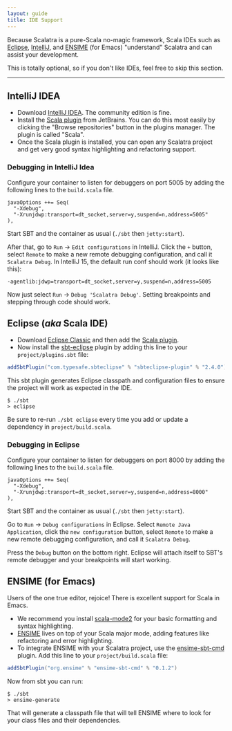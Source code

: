 ```yaml
---
layout: guide
title: IDE Support
---
```


Because Scalatra is a pure-Scala no-magic framework, Scala IDEs such as
[Eclipse](http://scala-ide.org/),
[IntelliJ](http://confluence.jetbrains.net/display/SCA/Scala+Plugin+for+IntelliJ+IDEA),
and [ENSIME](https://github.com/aemoncannon/ensime) (for Emacs)
"understand" Scalatra and can assist your development.

This is totally optional, so if you don't like IDEs, feel free to skip this section.

---

## IntelliJ IDEA

- Download [IntelliJ IDEA](http://www.jetbrains.com/idea/download/index.html). The community edition is fine.
- Install the [Scala plugin](http://confluence.jetbrains.net/display/SCA/Scala+Plugin+for+IntelliJ+IDEA) from JetBrains. You can do this most easily by clicking the "Browse repositories" button in the plugins manager. The plugin is called "Scala".
- Once the Scala plugin is installed, you can open any Scalatra project and get very good syntax highlighting and refactoring support.


### Debugging in IntelliJ Idea

Configure your container to listen for debuggers on port 5005 by adding the following lines to the `build.scala` file.

```
javaOptions ++= Seq(
  "-Xdebug",
  "-Xrunjdwp:transport=dt_socket,server=y,suspend=n,address=5005"
),
```

Start SBT and the container as usual (`./sbt` then `jetty:start`).

After that, go to `Run` -> `Edit configurations` in IntelliJ. Click the `+`
button, select `Remote` to make a new remote debugging configuration, and
call it `Scalatra Debug`. In IntelliJ 15, the default run conf should work
(it looks like this):

```
-agentlib:jdwp=transport=dt_socket,server=y,suspend=n,address=5005
```

Now just select `Run` -> `Debug 'Scalatra Debug'`. Setting breakpoints and
stepping through code should work.


## Eclipse (*aka* Scala IDE)
- Download [Eclipse Classic](http://www.eclipse.org/downloads/packages/eclipse-classic-421/junosr1) and then add the [Scala plugin](http://scala-ide.org/).
- Now install the [sbt-eclipse](https://github.com/typesafehub/sbteclipse) plugin by
adding this line to your `project/plugins.sbt` file:

```scala
addSbtPlugin("com.typesafe.sbteclipse" % "sbteclipse-plugin" % "2.4.0")
```

This sbt plugin generates Eclipse classpath and configuration files to ensure the
project will work as expected in the IDE.

```
$ ./sbt
> eclipse
```
Be sure to re-run `./sbt eclipse` every time you add or update a dependency in
`project/build.scala`.

### Debugging in Eclipse

Configure your container to listen for debuggers on port 8000 by adding the following lines to the `build.scala` file.

```
javaOptions ++= Seq(
  "-Xdebug",
  "-Xrunjdwp:transport=dt_socket,server=y,suspend=n,address=8000"
),
```

Start SBT and the container as usual (`./sbt` then `jetty:start`).

Go to `Run` -> `Debug configurations` in Eclipse. Select
`Remote Java Application`, click the `new configuration`  button,
select `Remote` to make a new remote debugging configuration, and
call it `Scalatra Debug`.

Press the `Debug` button on the bottom right. Eclipse will attach itself to
SBT's remote debugger and your breakpoints will start working.



## ENSIME (for Emacs)

Users of the one true editor, rejoice! There is excellent support for Scala in Emacs.

- We recommend you install [scala-mode2](https://github.com/hvesalai/scala-mode2) for your basic formatting and syntax highlighting.
- [ENSIME](https://github.com/aemoncannon/ensime) lives on top of your Scala major mode,
adding features like refactoring and error highlighting.
- To integrate ENSIME with your Scalatra project, use the
[ensime-sbt-cmd](https://github.com/aemoncannon/ensime-sbt-cmd) plugin.
Add this line to your `project/build.scala` file:

```scala
addSbtPlugin("org.ensime" % "ensime-sbt-cmd" % "0.1.2")
```

Now from sbt you can run:

```
$ ./sbt
> ensime-generate
```

That will generate a classpath file that will tell ENSIME where to look for your
class files and their dependencies.
